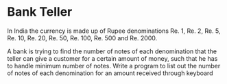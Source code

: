 # Bank Teller

In India the currency is made up of Rupee denominations Re. 1, Re. 2, Re. 5, Re. 10, Re. 20, Re. 50, Re. 100, Re. 500 and Re. 2000.

A bank is trying to find the number of notes of each denomination that the teller can give a customer for a certain amount of money, such that he has to 
handle minimum number of notes. Write a program to list out the number of notes of each denomination for an amount received through keyboard

